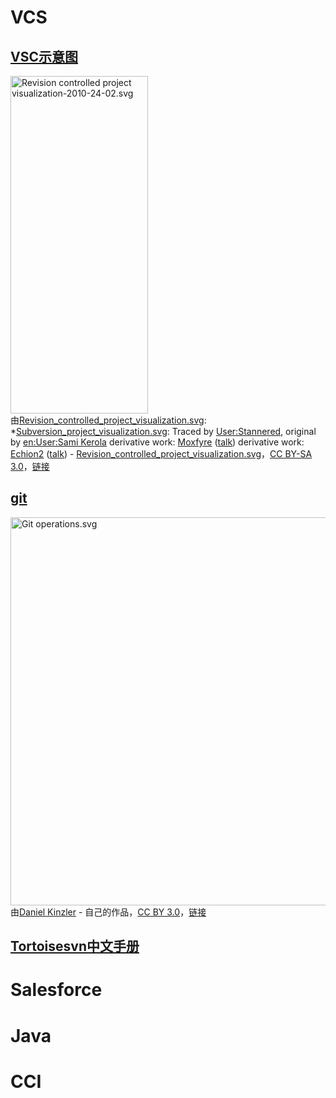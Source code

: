 # VCS

## [VSC示意图](https://zh.wikipedia.org/wiki/%E7%89%88%E6%9C%AC%E6%8E%A7%E5%88%B6)

<p><a href="https://commons.wikimedia.org/wiki/File:Revision_controlled_project_visualization-2010-24-02.svg#/media/File:Revision_controlled_project_visualization-2010-24-02.svg"><img src="https://upload.wikimedia.org/wikipedia/commons/a/af/Revision_controlled_project_visualization-2010-24-02.svg" alt="Revision controlled project visualization-2010-24-02.svg" height="540" width="220"></a><br>由<a href="//commons.wikimedia.org/wiki/File:Revision_controlled_project_visualization.svg" title="File:Revision controlled project visualization.svg">Revision_controlled_project_visualization.svg</a>: *<a href="//commons.wikimedia.org/wiki/File:Subversion_project_visualization.svg" title="File:Subversion project visualization.svg">Subversion_project_visualization.svg</a>: Traced by <a href="//commons.wikimedia.org/wiki/User:Stannered" title="User:Stannered">User:Stannered</a>, original by <a href="https://en.wikipedia.org/wiki/User:Sami_Kerola" class="extiw" title="en:User:Sami Kerola">en:User:Sami Kerola</a>
derivative work: <a href="//commons.wikimedia.org/wiki/User:Moxfyre" title="User:Moxfyre">Moxfyre</a> (<a href="//commons.wikimedia.org/wiki/User_talk:Moxfyre" title="User talk:Moxfyre"><span class="signature-talk">talk</span></a>)
derivative work: <a href="//commons.wikimedia.org/w/index.php?title=User:Echion2&amp;action=edit&amp;redlink=1" class="new" title="User:Echion2 (page does not exist)">Echion2</a> (<a href="//commons.wikimedia.org/wiki/User_talk:Echion2" title="User talk:Echion2"><span class="signature-talk">talk</span></a>) - <a href="//commons.wikimedia.org/wiki/File:Revision_controlled_project_visualization.svg" title="File:Revision controlled project visualization.svg">Revision_controlled_project_visualization.svg</a>，<a href="http://creativecommons.org/licenses/by-sa/3.0/" title="Creative Commons Attribution-Share Alike 3.0">CC BY-SA 3.0</a>，<a href="https://commons.wikimedia.org/w/index.php?curid=9562807">链接</a></p>

## [git](https://zh.wikipedia.org/wiki/Git)

<p><a href="https://commons.wikimedia.org/wiki/File:Git_operations.svg#/media/File:Git_operations.svg"><img src="https://upload.wikimedia.org/wikipedia/commons/d/d8/Git_operations.svg" alt="Git operations.svg" height="621" width="760"></a><br>由<a href="//commons.wikimedia.org/wiki/User:Duesentrieb" title="User:Duesentrieb">Daniel Kinzler</a> - <span class="int-own-work" lang="zh-cn">自己的作品</span>，<a href="https://creativecommons.org/licenses/by/3.0" title="Creative Commons Attribution 3.0">CC BY 3.0</a>，<a href="https://commons.wikimedia.org/w/index.php?curid=25223536">链接</a></p>

## [Tortoisesvn中文手册](https://mirrors.tuna.tsinghua.edu.cn/osdn/storage/g/t/to/tortoisesvn/1.12.1/Documentation/TortoiseSVN-1.12.1-zh_CN.pdf)

# Salesforce

# Java

# CCI
